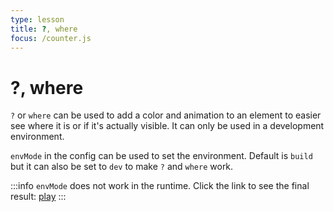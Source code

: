```yaml
---
type: lesson
title: ?, where
focus: /counter.js
---
```


# ?, where

`?` or `where` can be used to add a color and animation to an element to easier see where it is or if it's actually visible. It can only be used in a development environment.

`envMode` in the config can be used to set the environment. Default is `build` but it can also be set to `dev` to make `?` and `where` work.

:::info
`envMode` does not work in the runtime. Click the link to see the final result: [play](https://unocss.dev/play/?version=0.62.3&html=DwBwBAxgNghgznAvAIgPzIHwGUD2BbAUzABcCAPY4AehAyA&config=JYWwDg9gTgLgBAbwFBzgEwKYDNgDsMDCEuOA5gDQpxhQYDOGMAgjDFMAEYCuMwWAnpVQ16jAJIBjYnSHVaDGAFVcESgF84WKBBBwA5FxUS6dPUiQYAHpFjpsAQy4AbeJhz4iJYKQAUyVBi4AG4AshCYAFxwAESYQdGyUM70UQDaVKipehJcdDA6ALRJThh65IhwUk7QUXq0aHpwagC6sq1UdAAW0DA5MHRR-qj6OXmFXT19erUwVjAFTqRws5bz0Pa4pBhw3UEYUBEr87P2TmVUarIiCgNw6cNyokoqPgCUssLyjCxsnDx8-DeH0eCkk0j8GWGdAkpwwUQAjAA6ABMwNQEjQuFqnVYYAGAHp8fQQIiuvjzg81O8qO0qUggA&css=PQKgBA6gTglgLgUzAYwK4Gc4HsC2YDCAyoWABYJQIA0YAhgHYAmYcUD6AZllDhWOqgAOg7nAB0YAGLcwCAB60cggDYIAXGBDAAUKDBi0mXGADe2sGC704AWgDuCGAHNScDQFYADJ4Dc5sAACtMLKAJ5gggCMLPK2ABR2pPBIcsoAlH4WAEa0yADWTlBYqEw2yFjK3Bpw5LxxAOTllVDoYpSMYgAs3vUZ2gC%2BmsBAA&options=N4IgLgTghgdgzgMwPYQLYGECucxIwZXxAC4EoAbOAUwBpxp5k0AJMVcksyqgXyA)
:::
